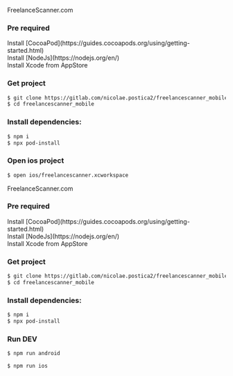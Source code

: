 FreelanceScanner.com

<h3>Pre required</h3>
Install [CocoaPod](https://guides.cocoapods.org/using/getting-started.html)<br>
Install [NodeJs](https://nodejs.org/en/)<br>
Install Xcode from AppStore


<h3>Get project</h3>

```bash
$ git clone https://gitlab.com/nicolae.postica2/freelancescanner_mobile.git
$ cd freelancescanner_mobile
```

<h3>Install dependencies:</h3>

```bash
$ npm i
$ npx pod-install
```

<h3>Open ios project</h3>

```bash
$ open ios/freelancescanner.xcworkspace
```

FreelanceScanner.com

<h3>Pre required</h3>
Install [CocoaPod](https://guides.cocoapods.org/using/getting-started.html)<br>
Install [NodeJs](https://nodejs.org/en/)<br>
Install Xcode from AppStore


<h3>Get project</h3>

```bash
$ git clone https://gitlab.com/nicolae.postica2/freelancescanner_mobile.git
$ cd freelancescanner_mobile
```

<h3>Install dependencies:</h3>

```bash
$ npm i
$ npx pod-install
```

<h3>Run DEV</h3>

```bash
$ npm run android

$ npm run ios
```

